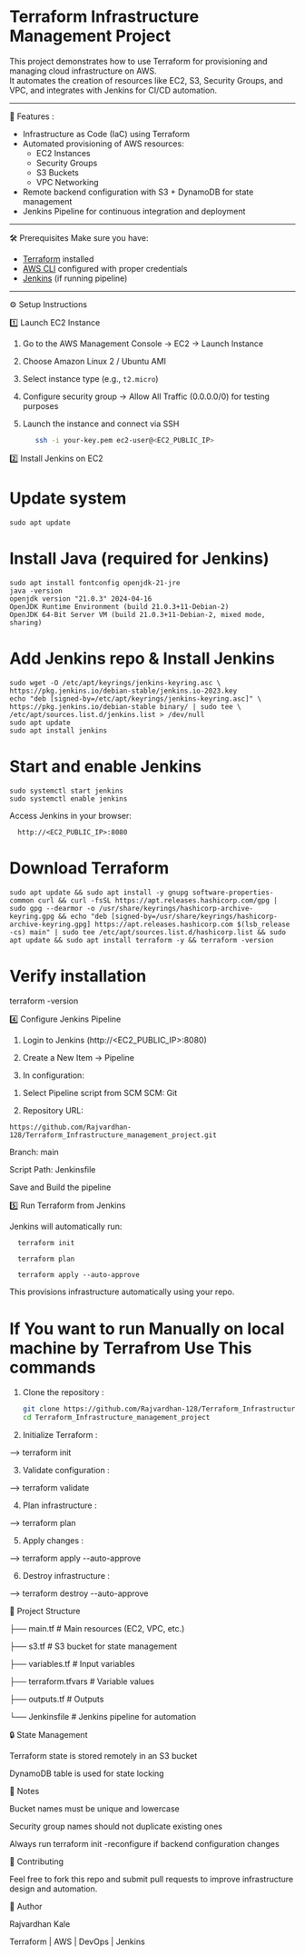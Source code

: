 # Terraform Infrastructure Management Project 

This project demonstrates how to use Terraform for provisioning and managing cloud infrastructure on AWS.  
It automates the creation of resources like EC2, S3, Security Groups, and VPC, and integrates with Jenkins for CI/CD automation.

---

 🚀 Features :
- Infrastructure as Code (IaC) using Terraform  
- Automated provisioning of AWS resources:
  - EC2 Instances
  - Security Groups
  - S3 Buckets
  - VPC Networking  
- Remote backend configuration with S3 + DynamoDB for state management  
- Jenkins Pipeline for continuous integration and deployment  

---

🛠️ Prerequisites
Make sure you have:
- [Terraform](https://developer.hashicorp.com/terraform/downloads) installed  
- [AWS CLI](https://aws.amazon.com/cli/) configured with proper credentials  
- [Jenkins](https://www.jenkins.io/) (if running pipeline)  

---


⚙️ Setup Instructions  

1️⃣ Launch EC2 Instance 

1. Go to the AWS Management Console → EC2 → Launch Instance
   
2. Choose Amazon Linux 2 / Ubuntu AMI
     
3. Select instance type (e.g., `t2.micro`)
   
4. Configure security group → Allow All Traffic (0.0.0.0/0) for testing purposes
    
5. Launch the instance and connect via SSH
   ```bash
      ssh -i your-key.pem ec2-user@<EC2_PUBLIC_IP>


2️⃣ Install Jenkins on EC2
   # Update system
    sudo apt update
    
   # Install Java (required for Jenkins)
    sudo apt install fontconfig openjdk-21-jre
    java -version
    openjdk version "21.0.3" 2024-04-16
    OpenJDK Runtime Environment (build 21.0.3+11-Debian-2)
    OpenJDK 64-Bit Server VM (build 21.0.3+11-Debian-2, mixed mode, sharing)


   # Add Jenkins repo & Install Jenkins

    sudo wget -O /etc/apt/keyrings/jenkins-keyring.asc \
    https://pkg.jenkins.io/debian-stable/jenkins.io-2023.key
    echo "deb [signed-by=/etc/apt/keyrings/jenkins-keyring.asc]" \
    https://pkg.jenkins.io/debian-stable binary/ | sudo tee \
    /etc/apt/sources.list.d/jenkins.list > /dev/null
    sudo apt update
    sudo apt install jenkins

   # Start and enable Jenkins
   
    sudo systemctl start jenkins
    sudo systemctl enable jenkins

   Access Jenkins in your browser:
      
      http://<EC2_PUBLIC_IP>:8080

# Download Terraform

    sudo apt update && sudo apt install -y gnupg software-properties-common curl && curl -fsSL https://apt.releases.hashicorp.com/gpg | sudo gpg --dearmor -o /usr/share/keyrings/hashicorp-archive-keyring.gpg && echo "deb [signed-by=/usr/share/keyrings/hashicorp-archive-keyring.gpg] https://apt.releases.hashicorp.com $(lsb_release -cs) main" | sudo tee /etc/apt/sources.list.d/hashicorp.list && sudo apt update && sudo apt install terraform -y && terraform -version


# Verify installation
terraform -version



4️⃣ Configure Jenkins Pipeline

  1) Login to Jenkins (http://<EC2_PUBLIC_IP>:8080)
   
  2) Create a New Item → Pipeline
   
  3) In configuration:
   
   1. Select Pipeline script from SCM
      SCM: Git
   
   2. Repository URL:
 
    https://github.com/Rajvardhan-128/Terraform_Infrastructure_management_project.git 
   
   Branch: main
   
   Script Path: Jenkinsfile
   
   Save and Build the pipeline


 5️⃣ Run Terraform from Jenkins

   Jenkins will automatically run:
   
      terraform init
      
      terraform plan
      
      terraform apply --auto-approve
      
   This provisions infrastructure automatically using your repo.


# If You want to run Manually on local machine by Terrafrom Use This commands 

1. Clone the repository :
   ```bash
   git clone https://github.com/Rajvardhan-128/Terraform_Infrastructure_management_project.git
   cd Terraform_Infrastructure_management_project

2. Initialize Terraform :
   
 --> terraform init

3. Validate configuration :
   
 --> terraform validate

4. Plan infrastructure :
   
 --> terraform plan


5. Apply changes :
   
 --> terraform apply --auto-approve


6. Destroy infrastructure :
   
 --> terraform destroy --auto-approve
 

📂 Project Structure


├── main.tf                   # Main resources (EC2, VPC, etc.)

├── s3.tf                     # S3 bucket for state management

├── variables.tf              # Input variables

├── terraform.tfvars          # Variable values

├── outputs.tf                # Outputs

└── Jenkinsfile               # Jenkins pipeline for automation


🔒 State Management


Terraform state is stored remotely in an S3 bucket


DynamoDB table is used for state locking


📌 Notes

Bucket names must be unique and lowercase

Security group names should not duplicate existing ones

Always run terraform init -reconfigure if backend configuration changes

🤝 Contributing

Feel free to fork this repo and submit pull requests to improve infrastructure design and automation.

👤 Author

Rajvardhan Kale 

Terraform | AWS | DevOps | Jenkins
